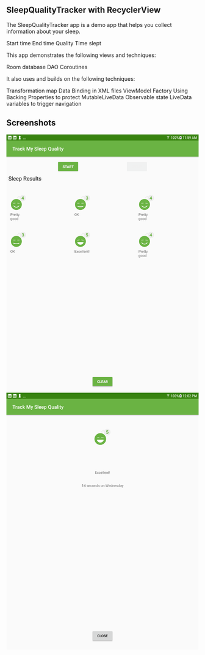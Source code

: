 
## SleepQualityTracker with RecyclerView

The SleepQualityTracker app is a demo app that helps you collect information about your sleep.

Start time
End time
Quality
Time slept

This app demonstrates the following views and techniques:

Room database
DAO
Coroutines

It also uses and builds on the following techniques:

Transformation map
Data Binding in XML files
ViewModel Factory
Using Backing Properties to protect MutableLiveData
Observable state LiveData variables to trigger navigation

## Screenshots

![Screenshot1](screenshots/sleep_tracker_recycler_home.png)
![Screenshot2](screenshots/sleep_tracker_recycler_detail.png)




